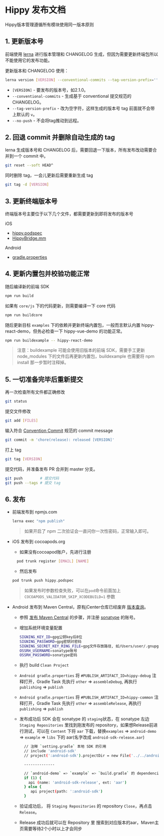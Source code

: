 # Hippy 发布文档

Hippy版本管理遵循所有模块使用同一版本原则

## 1. 更新版本号

前端使用 [lerna](https://lerna.js.org/) 进行版本管理和 CHANGELOG 生成，但因为需要更新终端包所以不能使用它的发布功能。

更新版本和 CHANGELOG 使用：

```bash
lerna version [VERSION] --conventional-commits --tag-version-prefix='' --no-push
```

* `[VERSION]` - 要发布的版本号，如2.1.0。
* `--conventional-commits` - 生成基于 conventional 提交规范的 CHANGELOG。
* `--tag-version-prefix` - 改为空字符，这样生成的版本号 tag 前面就不会带上默认的 `v`。
* `--no-push` - 不会将tag推动到远程。

## 2. 回退 commit 并删除自动生成的 tag

lerna 生成版本号和 CHANGELOG 后，需要回退一下版本，所有发布改动需要合并到一个 commit 中。

```bash
git reset --soft HEAD^
```

同时删除 tag，一会儿更新后需要重新生成 tag

```bash
git tag -d [VERSION]
```

## 3. 更新终端版本号

终端版本号主要位于以下几个文件，都需要更新到即将发布的版本号

iOS

* [hippy.podspec](https://github.com/Tencent/Hippy/blob/master/hippy.podspec#L11)
* [HippyBridge.mm](https://github.com/Tencent/Hippy/blob/master/ios/sdk/base/HippyBridge.mm#L45)

Android

* [gradle.properties](https://github.com/Tencent/Hippy/blob/master/android/sdk/gradle.properties#L25)

## 4. 更新内置包并校验功能正常

随后编译新的前端 SDK

```bash
npm run build
```

如果有 `core/js` 下的代码更新，则需要编译一下 core 代码

```bash
npm run buildcore
```

随后更新目标 `examples` 下的依赖并更新终端内置包，一般而言默认内置 hippy-react-demo，但务必检查一下 hippy-vue-demo 的功能正常。

```bash
npm run buildexample -- hippy-react-demo
```

> 注意：buildexample 可能会使用旧版本的前端 SDK，需要手工更新 node_modules 下的文件后再更新内置包，buildexample 也需要将 npm install 那一步暂时注释掉。

## 5. 一切准备完毕后重新提交

再一次检查所有文件都正确修改

```bash
git status
```

提交文件修改

```bash
git add [FILES]
```

输入符合 [Convention Commit](https://conventionalcommits.org/) 规范的 commit message

```bash
git commit -m 'chore(release): released [VERSION]'
```

打上 tag

```bash
git tag [VERSION]
```

提交代码，并准备发布 PR 合并到 master 分支。

```bash
git push        # 提交代码
git push --tags # 提交 tag
```

## 6. 发布

* 前端发布到 npmjs.com

  ```bash
  lerna exec "npm publish"
  ```

  > 如果开启了 npm 二次验证会一直问你一次性密码，正常输入即可。

* iOS 发布到 cocoapods.org
  
  * 如果没有cocoapod账户，先进行注册

  ```bash
    pod trunk register [EMAIL] [NAME]
  ```

  * 然后发布

  ```bash
  pod trunk push hippy.podspec
  ```

  > 如果发布时参数检查失败，可以在`pod`命令前面加上 `COCOAPODS_VALIDATOR_SKIP_XCODEBUILD=1` 参数

* Android 发布到 Maven Central，原有jCenter仓库已经废弃 [版本查询](https://search.maven.org/search?q=com.tencent.hippy)。
  
  * 参照 [发布 Maven Central](https://zhuanlan.zhihu.com/p/362205023) 的步骤，并注册 [sonatype](https://oss.sonatype.org) 的账号。
  * 增加系统环境变量配置

    ```bash
    SIGNING_KEY_ID=gpg公钥key后8位
    SIGNING_PASSWORD=gpg密钥对密码
    SIGNING_SECRET_KEY_RING_FILE=gpg文件存放路径, 如/Users/user/.gnupg/secring.gpg
    OSSRH_USERNAME=sonatype账号
    OSSRH_PASSWORD=sonatype密码
    ```

  * 执行 build `Clean Project`
  * `Android gradle.properties` 将 `#PUBLISH_ARTIFACT_ID=hippy-debug` 注释打开，Gradle Task 先执行 `other` => `assembleDebug`, 再执行 `publishing` => `publish`
  * `Android gradle.properties` 将 `#PUBLISH_ARTIFACT_ID=hippy-common` 注释打开，Gradle Task 先执行 `other` => `assembleRelease`, 再执行 `publishing` => `publish`
  * 发布成功后 SDK 会在 sonatype 的 `staging`状态，在 sonatype 左边 `Staging Repositories` 里找到刚发布的 repository，如果想Release前进行测试，可以在 `Content` 下将 `aar` 下载，替换`examples` => `android-demo` => `example` => `libs` 下的 aar(名字改成 `android-sdk-release.aar`)

    ```bash
      // 注释 `setting.gradle` 本地 SDK 的引用
      // include 'android-sdk'
      // project(':android-sdk').projectDir = new File('../../android/sdk')

      --------------

      // `android-demo` => `example` => `build.gradle` 的 dependencies 修改如下，这样就会默认采用本地 aar
      if (1) {
        api (name: 'android-sdk-release', ext: 'aar')
      } else {
         api project(path: ':android-sdk')
      }
    ```

  * 验证成功后， 将 `Staging Repositories` 的 repository `Close`，再点击 `Release`。
  * Release 成功后就可以在 Repository 里 搜索到对应版本的aar，Maven主页需要等待2个小时以上才会同步
  